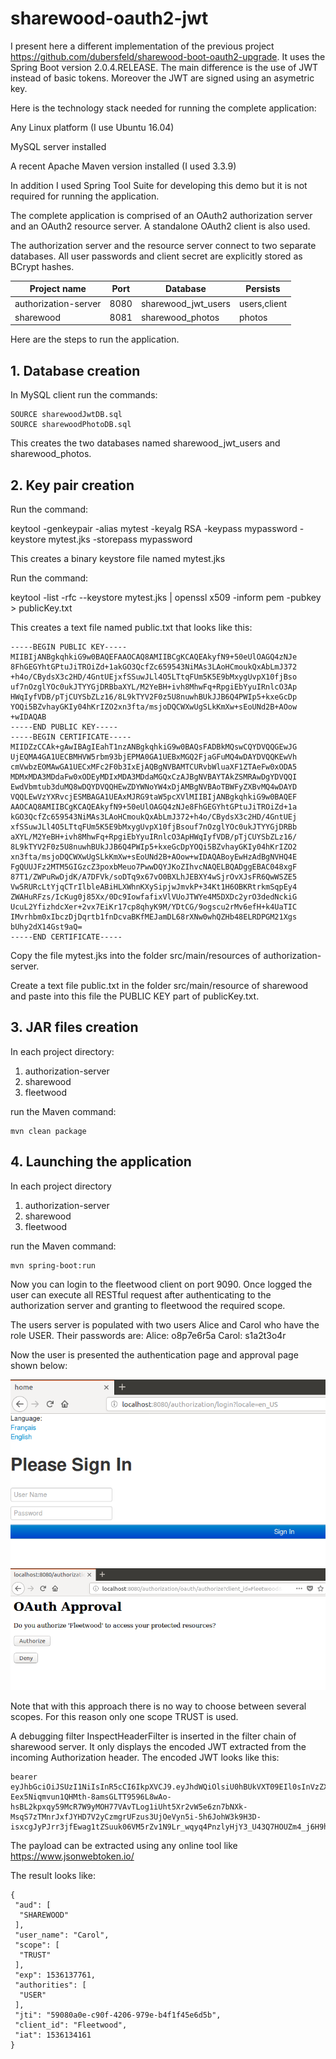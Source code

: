 # sharewood-oauth2-jwt
I present here a different implementation of the previous project https://github.com/dubersfeld/sharewood-boot-oauth2-upgrade. It uses the Spring Boot version 2.0.4.RELEASE. The main difference is the use of JWT instead of basic tokens. Moreover the JWT are signed using an asymetric key.

Here is the technology stack needed for running the complete application:

Any Linux platform (I use Ubuntu 16.04)

MySQL server installed

A recent Apache Maven version installed (I used 3.3.9)

In addition I used Spring Tool Suite for developing this demo but it is not required for running the application.

The complete application is comprised of an OAuth2 authorization server and an OAuth2 resource server. A standalone OAuth2 client is also used.

The authorization server and the resource server connect to two separate databases. All user passwords and client secret are explicitly stored as BCrypt hashes.

Project name         | Port | Database                 | Persists
---------------------|------|--------------------------|----------
authorization-server | 8080 | sharewood\_jwt\_users    | users,client
sharewood            | 8081 | sharewood\_photos        | photos


Here are the steps to run the application.

## 1. Database creation

In MySQL client run the commands:
```
SOURCE sharewoodJwtDB.sql
SOURCE sharewoodPhotoDB.sql 
```

This creates the two databases named sharewood\_jwt\_users and sharewood\_photos.

## 2. Key pair creation

Run the command:

keytool -genkeypair -alias mytest -keyalg RSA -keypass mypassword -keystore mytest.jks -storepass mypassword

This creates a binary keystore file named mytest.jks

Run the command:

keytool -list -rfc --keystore mytest.jks | openssl x509 -inform pem -pubkey > publicKey.txt

This creates a text file named public.txt that looks like this:

```
-----BEGIN PUBLIC KEY-----
MIIBIjANBgkqhkiG9w0BAQEFAAOCAQ8AMIIBCgKCAQEAkyfN9+50eUlOAGQ4zNJe
8FhGEGYhtGPtuJiTROiZd+1akGO3QcfZc659543NiMAs3LAoHCmoukQxAbLmJ372
+h4o/CBydsX3c2HD/4GntUEjxfSSuwJLl4O5LTtqFUm5K5E9bMxygUvpX10fjBso
uf7nOzglYOc0ukJTYYGjDRBbaXYL/M2YeBH+ivh8MhwFq+RpgiEbYyuIRnlcO3Ap
HWqIyfVDB/pTjCUYSbZLz16/8L9kTYV2F0z5U8nuwhBUkJJB6Q4PWIp5+kxeGcDp
YOQi5BZvhayGKIy04hKrIZO2xn3fta/msjoDQCWXwUgSLkKmXw+sEoUNd2B+AOow
+wIDAQAB
-----END PUBLIC KEY-----
-----BEGIN CERTIFICATE-----
MIIDZzCCAk+gAwIBAgIEahT1nzANBgkqhkiG9w0BAQsFADBkMQswCQYDVQQGEwJG
UjEQMA4GA1UECBMHVW5rbm93bjEPMA0GA1UEBxMGQ2FjaGFuMQ4wDAYDVQQKEwVh
cmVwbzEOMAwGA1UECxMFc2F0b3IxEjAQBgNVBAMTCURvbWluaXF1ZTAeFw0xODA5
MDMxMDA3MDdaFw0xODEyMDIxMDA3MDdaMGQxCzAJBgNVBAYTAkZSMRAwDgYDVQQI
EwdVbmtub3duMQ8wDQYDVQQHEwZDYWNoYW4xDjAMBgNVBAoTBWFyZXBvMQ4wDAYD
VQQLEwVzYXRvcjESMBAGA1UEAxMJRG9taW5pcXVlMIIBIjANBgkqhkiG9w0BAQEF
AAOCAQ8AMIIBCgKCAQEAkyfN9+50eUlOAGQ4zNJe8FhGEGYhtGPtuJiTROiZd+1a
kGO3QcfZc659543NiMAs3LAoHCmoukQxAbLmJ372+h4o/CBydsX3c2HD/4GntUEj
xfSSuwJLl4O5LTtqFUm5K5E9bMxygUvpX10fjBsouf7nOzglYOc0ukJTYYGjDRBb
aXYL/M2YeBH+ivh8MhwFq+RpgiEbYyuIRnlcO3ApHWqIyfVDB/pTjCUYSbZLz16/
8L9kTYV2F0z5U8nuwhBUkJJB6Q4PWIp5+kxeGcDpYOQi5BZvhayGKIy04hKrIZO2
xn3fta/msjoDQCWXwUgSLkKmXw+sEoUNd2B+AOow+wIDAQABoyEwHzAdBgNVHQ4E
FgQUUJFz2MTM5GIGzcZ3poxbMeuo7PwwDQYJKoZIhvcNAQELBQADggEBAC048xgF
87T1/ZWPuRwDjdK/A7DFVk/soDTq9x67vO0BXLhJEBXY4wSjrOvXJsFR6QwWSZE5
Vw5RURcLtYjqCTrIlbleABiHLXWhnKXySipjwJmvkP+34Kt1H6OBKRtrkmSqpEy4
ZWAHuRFzs/IcKug0j85Xx/0Dc9IowfafixVlVUoJTWYe4M5DXDc2yrO3dedNckiG
UcuL2YfizhdcXer+2vx7EiKr17cp8qhyK9M/YDtCG/9ogscu2rMv6efH+k4UaTIC
IMvrhbm0xIbczDjDqrtb1fnDcvaBKfMEJamDL68rXNw0whQZHb48ELRDPGM21Xgs
bUhy2dX14Gst9aQ=
-----END CERTIFICATE-----

``` 

Copy the file mytest.jks into the folder src/main/resources of authorization-server.

Create a text file public.txt in the folder src/main/resource of sharewood and paste into this file the PUBLIC KEY part of publicKey.txt.  

## 3. JAR files creation

In each project directory:
1. authorization-server
1. sharewood
1. fleetwood

run the Maven command:
```
mvn clean package
```
 
## 4. Launching the application

In each project directory
1. authorization-server
1. sharewood
1. fleetwood

run the Maven command:
```
mvn spring-boot:run
```

Now you can login to the fleetwood client on port 9090. Once logged the user can execute all RESTful request after authenticating to the authorization server and granting to fleetwood the required scope.

The users server is populated with two users Alice and Carol who have the role USER. Their passwords are:
Alice: o8p7e6r5a
Carol: s1a2t3o4r

Now the user is presented the authentication page and approval page shown below:

![alt text](images/authenticationPage.png "Authentication page")
![alt text](images/approvalPage.png "Approval page")

Note that with this approach there is no way to choose between several scopes. For this reason only one scope TRUST is used.

A debugging filter InspectHeaderFilter is inserted in the filter chain of sharewood server. It only displays the encoded JWT extracted from the incoming Authorization header. The encoded JWT looks like this:

```
bearer eyJhbGciOiJSUzI1NiIsInR5cCI6IkpXVCJ9.eyJhdWQiOlsiU0hBUkVXT09EIl0sInVzZXJfbmFtZSI6IkNhcm9sIiwic2NvcGUiOlsiVFJVU1QiXSwiZXhwIjoxNTM2MTM4NTQ1LCJhdXRob3JpdGllcyI6WyJVU0VSIl0sImp0aSI6IjU5MDgwYTBlLWM5MGYtNDIwNi05NzllLWI0ZjFmNDVlNmQ1YiIsImNsaWVudF9pZCI6IkZsZWV0d29vZCJ9.NNO4zi55IpDU7AemvRrrqJpW92C5yp2oyR8YLz5J5ymNGxRgI3Ap1-Eex5Niqmvun1QHMth-8amsGLTT9596L8wAo-hsBL2kpxqy59McR7W9yMOH77VAvTLog1iUht5Xr2vW5e6zn7bNXk-MsqS7zTMnrJxfJYHD7V2yCzmgrUFzus3UjOeVyn5i-5h6JohW3k9H3D-isxcgJyPJrr3jfEwag1tZSuuk06VM5rZv1N9Lr_wqyq4PnzlyHjY3_U43Q7HOUZm4_j6H9htMPUfHdRHeZclwSMbRvZQLltJVWY4ES9lr8NCqksdhmeSwr2SEzu3ydTCW7Aicro0bS8UQ1w
```  

The payload can be extracted using any online tool like https://www.jsonwebtoken.io/

The result looks like:

```
{
 "aud": [
  "SHAREWOOD"
 ],
 "user_name": "Carol",
 "scope": [
  "TRUST"
 ],
 "exp": 1536137761,
 "authorities": [
  "USER"
 ],
 "jti": "59080a0e-c90f-4206-979e-b4f1f45e6d5b",
 "client_id": "Fleetwood",
 "iat": 1536134161
}

```




